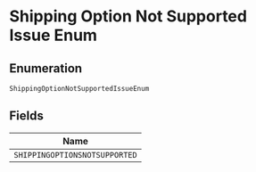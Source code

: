 
# Shipping Option Not Supported Issue Enum

## Enumeration

`ShippingOptionNotSupportedIssueEnum`

## Fields

| Name |
|  --- |
| `SHIPPINGOPTIONSNOTSUPPORTED` |

